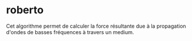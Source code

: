 # roberto
Cet algorithme permet de calculer la force résultante due à la propagation d'ondes de basses fréquences à travers un medium.
